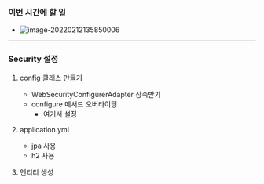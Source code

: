 ### 이번 시간에 할 일

- ![image-20220212135850006](C:\Users\4545a\AppData\Roaming\Typora\typora-user-images\image-20220212135850006.png)



---

### Security 설정

1. config 클래스 만들기
   - WebSecurityConfigurerAdapter 상속받기
   - configure 메서드 오버라이딩
     - 여기서 설정
2. application.yml
   - jpa 사용
   - h2 사용

3. 엔티티 생성

   

